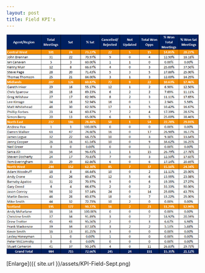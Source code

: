 ```yaml
---
layout: post
title: Field KPI's
---
```



![My helpful screenshot](/assets/KPI-Field-Sept.png)

[Enlarge]({{ site.url }}/assets/KPI-Field-Sept.png)
